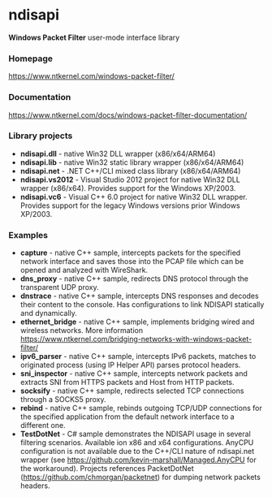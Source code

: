 # ndisapi

**Windows Packet Filter** user-mode interface library 

### Homepage

https://www.ntkernel.com/windows-packet-filter/

### Documentation

https://www.ntkernel.com/docs/windows-packet-filter-documentation/

### Library projects

* **ndisapi.dll** - native Win32 DLL wrapper (x86/x64/ARM64)
* **ndisapi.lib** - native Win32 static library wrapper (x86/x64/ARM64)
* **ndisapi.net** - .NET C++/CLI mixed class library (x86/x64/ARM64)
* **ndisapi.vs2012** - Visual Studio 2012 project for native Win32 DLL wrapper (x86/x64). Provides support for the Windows XP/2003.
* **ndisapi.vc6** - Visual C++ 6.0 project for native Win32 DLL wrapper. Provides support for the legacy Windows versions prior Windows XP/2003.

### Examples

* **capture** - native C++ sample, intercepts packets for the specified network interface and saves those into the PCAP file which can be opened and analyzed with WireShark.
* **dns_proxy** - native C++ sample, redirects DNS protocol through the transparent UDP proxy.
* **dnstrace** - native C++ sample, intercepts DNS responses and decodes their content to the console. Has configurations to link NDISAPI statically and dynamically.
* **ethernet_bridge** - native C++ sample, implements bridging wired and wireless networks. More information https://www.ntkernel.com/bridging-networks-with-windows-packet-filter/
* **ipv6_parser** - native C++ sample, intercepts IPv6 packets, matches to originated process (using IP Helper API) parses protocol headers.
* **sni_inspector** - native C++ sample, intercepts network packets and extracts SNI from HTTPS packets and Host from HTTP packets.
* **socksify** - native C++ sample, redirects selected TCP connections through a SOCKS5 proxy. 
* **rebind** - native C++ sample, rebinds outgoing TCP/UDP connections for the specified application from the default network interface to a different one.
* **TestDotNet** - C# sample demonstrates the NDISAPI usage in several filtering scenarios. Available ion x86 and x64 configurations. AnyCPU configuration is not available due to the C++/CLI nature of ndisapi.net wrapper (see https://github.com/kevin-marshall/Managed.AnyCPU for the workaround). Projects references PacketDotNet (https://github.com/chmorgan/packetnet) for dumping network packets headers.
